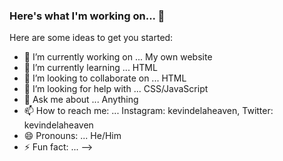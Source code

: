 ### Here's what I'm working on... 👋

Here are some ideas to get you started:

- 🔭 I’m currently working on ... My own website
- 🌱 I’m currently learning ... HTML
- 👯 I’m looking to collaborate on ... HTML
- 🤔 I’m looking for help with ... CSS/JavaScript
- 💬 Ask me about ... Anything
- 📫 How to reach me: ... Instagram: kevindelaheaven, Twitter: kevindelaheaven
- 😄 Pronouns: ... He/Him
- ⚡ Fun fact: ...
-->
